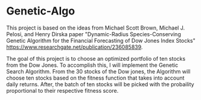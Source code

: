 # Genetic-Algo


This project is based on the ideas from Michael Scott Brown, Michael J. Pelosi, and Henry Dirska paper "Dynamic-Radius Species-Conserving Genetic Algorithm for the Financial Forecasting of Dow Jones Index Stocks" https://www.researchgate.net/publication/236085839.


The goal of this project is to choose an optimized portfolio of ten stocks from the Dow Jones. To accomplish this, I will implement the Genetic Search Algorithm.
From the 30 stocks of the Dow jones, the Algorithm will choose ten stocks based on the fitness function that takes into account daily returns. After, the batch of ten stocks will be picked with the probaility proportional to their respective fitness score.






